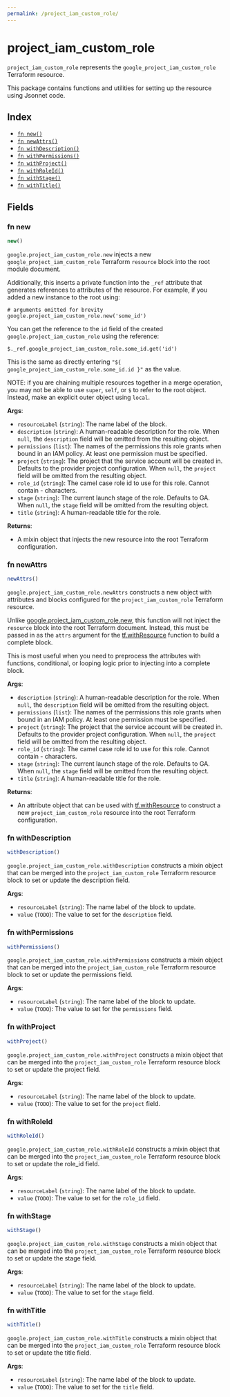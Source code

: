 ```yaml
---
permalink: /project_iam_custom_role/
---
```


# project_iam_custom_role

`project_iam_custom_role` represents the `google_project_iam_custom_role` Terraform resource.



This package contains functions and utilities for setting up the resource using Jsonnet code.


## Index

* [`fn new()`](#fn-new)
* [`fn newAttrs()`](#fn-newattrs)
* [`fn withDescription()`](#fn-withdescription)
* [`fn withPermissions()`](#fn-withpermissions)
* [`fn withProject()`](#fn-withproject)
* [`fn withRoleId()`](#fn-withroleid)
* [`fn withStage()`](#fn-withstage)
* [`fn withTitle()`](#fn-withtitle)

## Fields

### fn new

```ts
new()
```


`google.project_iam_custom_role.new` injects a new `google_project_iam_custom_role` Terraform `resource`
block into the root module document.

Additionally, this inserts a private function into the `_ref` attribute that generates references to attributes of the
resource. For example, if you added a new instance to the root using:

    # arguments omitted for brevity
    google.project_iam_custom_role.new('some_id')

You can get the reference to the `id` field of the created `google.project_iam_custom_role` using the reference:

    $._ref.google_project_iam_custom_role.some_id.get('id')

This is the same as directly entering `"${ google_project_iam_custom_role.some_id.id }"` as the value.

NOTE: if you are chaining multiple resources together in a merge operation, you may not be able to use `super`, `self`,
or `$` to refer to the root object. Instead, make an explicit outer object using `local`.

**Args**:
  - `resourceLabel` (`string`): The name label of the block.
  - `description` (`string`): A human-readable description for the role. When `null`, the `description` field will be omitted from the resulting object.
  - `permissions` (`list`): The names of the permissions this role grants when bound in an IAM policy. At least one permission must be specified.
  - `project` (`string`): The project that the service account will be created in. Defaults to the provider project configuration. When `null`, the `project` field will be omitted from the resulting object.
  - `role_id` (`string`): The camel case role id to use for this role. Cannot contain - characters.
  - `stage` (`string`): The current launch stage of the role. Defaults to GA. When `null`, the `stage` field will be omitted from the resulting object.
  - `title` (`string`): A human-readable title for the role.

**Returns**:
- A mixin object that injects the new resource into the root Terraform configuration.


### fn newAttrs

```ts
newAttrs()
```


`google.project_iam_custom_role.newAttrs` constructs a new object with attributes and blocks configured for the `project_iam_custom_role`
Terraform resource.

Unlike [google.project_iam_custom_role.new](#fn-projectiamcustomrolenew), this function will not inject the `resource`
block into the root Terraform document. Instead, this must be passed in as the `attrs` argument for the
[tf.withResource](https://github.com/tf-libsonnet/core/tree/main/docs#fn-withresource) function to build a complete block.

This is most useful when you need to preprocess the attributes with functions, conditional, or looping logic prior to
injecting into a complete block.

**Args**:
  - `description` (`string`): A human-readable description for the role. When `null`, the `description` field will be omitted from the resulting object.
  - `permissions` (`list`): The names of the permissions this role grants when bound in an IAM policy. At least one permission must be specified.
  - `project` (`string`): The project that the service account will be created in. Defaults to the provider project configuration. When `null`, the `project` field will be omitted from the resulting object.
  - `role_id` (`string`): The camel case role id to use for this role. Cannot contain - characters.
  - `stage` (`string`): The current launch stage of the role. Defaults to GA. When `null`, the `stage` field will be omitted from the resulting object.
  - `title` (`string`): A human-readable title for the role.

**Returns**:
  - An attribute object that can be used with [tf.withResource](https://github.com/tf-libsonnet/core/tree/main/docs#fn-withresource) to construct a new `project_iam_custom_role` resource into the root Terraform configuration.


### fn withDescription

```ts
withDescription()
```

`google.project_iam_custom_role.withDescription` constructs a mixin object that can be merged into the `project_iam_custom_role`
Terraform resource block to set or update the description field.



**Args**:
  - `resourceLabel` (`string`): The name label of the block to update.
  - `value` (`TODO`): The value to set for the `description` field.


### fn withPermissions

```ts
withPermissions()
```

`google.project_iam_custom_role.withPermissions` constructs a mixin object that can be merged into the `project_iam_custom_role`
Terraform resource block to set or update the permissions field.



**Args**:
  - `resourceLabel` (`string`): The name label of the block to update.
  - `value` (`TODO`): The value to set for the `permissions` field.


### fn withProject

```ts
withProject()
```

`google.project_iam_custom_role.withProject` constructs a mixin object that can be merged into the `project_iam_custom_role`
Terraform resource block to set or update the project field.



**Args**:
  - `resourceLabel` (`string`): The name label of the block to update.
  - `value` (`TODO`): The value to set for the `project` field.


### fn withRoleId

```ts
withRoleId()
```

`google.project_iam_custom_role.withRoleId` constructs a mixin object that can be merged into the `project_iam_custom_role`
Terraform resource block to set or update the role_id field.



**Args**:
  - `resourceLabel` (`string`): The name label of the block to update.
  - `value` (`TODO`): The value to set for the `role_id` field.


### fn withStage

```ts
withStage()
```

`google.project_iam_custom_role.withStage` constructs a mixin object that can be merged into the `project_iam_custom_role`
Terraform resource block to set or update the stage field.



**Args**:
  - `resourceLabel` (`string`): The name label of the block to update.
  - `value` (`TODO`): The value to set for the `stage` field.


### fn withTitle

```ts
withTitle()
```

`google.project_iam_custom_role.withTitle` constructs a mixin object that can be merged into the `project_iam_custom_role`
Terraform resource block to set or update the title field.



**Args**:
  - `resourceLabel` (`string`): The name label of the block to update.
  - `value` (`TODO`): The value to set for the `title` field.
